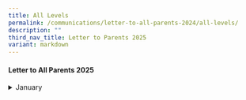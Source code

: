 ```yaml
---
title: All Levels
permalink: /communications/letter-to-all-parents-2024/all-levels/
description: ""
third_nav_title: Letter to Parents 2025
variant: markdown
---
```

#### Letter to All Parents 2025
<details>
  <summary>January</summary>
<ul>
	<li>
		<a href="/files/2025%20Letter%20to%20Parents/Letter%20to%20all%20Parents/27_Jan_P5_Assessment.pdf">P5 Assessment Plan </a><font size="2"> (27 January 2025)</font>
	</li>
	<li>
		<a href="/files/2025%20Letter%20to%20Parents/Letter%20to%20all%20Parents/27_Jan_P4_Assessment.pdf">P4 Assessment Plan </a><font size="2"> (27 January 2025)</font>
	</li>
	<li>
		<a href="/files/2025%20Letter%20to%20Parents/Letter%20to%20all%20Parents/27_Jan_P3_Assessment.pdf">P3 Assessment Plan </a><font size="2"> (27 January 2025)</font>
	</li>
	<li>
		<a href="/files/2025%20Letter%20to%20Parents/Letter%20to%20all%20Parents/27_Jan_P1_and_P2_Assessment.pdf">P1 and P2 Assessment Plan </a><font size="2"> (27 January 2025)</font>
	</li>
		<li>
		<a href="/files/2025%20Letter%20to%20Parents/Letter%20to%20all%20Parents/20_Jan_P6_Math_Olympiad.pdf">P6 Math Olympiad </a><font size="2"> (20 January 2025)</font>
	</li>
	<li>
		<a href="/files/2025%20Letter%20to%20Parents/Letter%20to%20all%20Parents/20_Jan_P4_and_P5_Math_Olympiad.pdf">P4 and P5 Math Olympiad </a><font size="2"> (20 January 2025)</font>
	</li>
	<li>
		<a href="/files/2025%20Letter%20to%20Parents/Letter%20to%20all%20Parents/17_Jan_P6_Museum_Based_Learning.pdf">P6 Museum Based Learning </a><font size="2"> (17 January 2025)</font>
	</li>
	<li>
		<a href="/files/2025%20Letter%20to%20Parents/Letter%20to%20all%20Parents/13_Jan_Newspaper_Subscription.pdf">Newspaper Subscription </a><font size="2"> (13 January 2025)</font>
	</li>
	<li>
		<a href="/files/2025%20Letter%20to%20Parents/Letter%20to%20all%20Parents/3_Jan_Using_of_ICT_for_Learning.pdf">Using of ICT for Learning </a><font size="2"> (3 January 2025)</font>
	</li>
	<li>
		<a href="/files/2025%20Letter%20to%20Parents/Letter%20to%20all%20Parents/2025_Welcome_Letter_to_Parents.pdf">2025 Welcome Letter to Parents/Guardians </a><font size="2"> (2 January 2025)</font>
	</li>
	</ul>
</details>